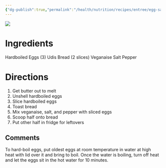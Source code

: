 ```yaml
---
{"dg-publish":true,"permalink":"/health/nutrition/recipes/entree/egg-saled-sandwich/","tags":["cookmate"]}
---
```



![](https://d3u8pti8i6gm88.cloudfront.net/medias/img/recipes/44450_Egg_Saled_Sandwich_IvDx4Ep.jpg)

# Ingredients

Hardboiled Eggs (3)
Udis Bread (2 slices)
Veganaise
Salt
Pepper

# Directions

1) Get butter out to melt
2) Unshell hardboiled eggs
3) Slice hardboiled eggs
4) Toast bread
5) Mix veganaise, salt, and pepper with sliced eggs
6) Scoop half onto bread
7) Put other half in fridge for leftovers

## Comments

To hard-boil eggs, put oldest eggs at room temperature in water at high heat with lid over it and bring to boil. Once the water is boiling, turn off heat and let the eggs sit in the hot water for 10 minutes.
